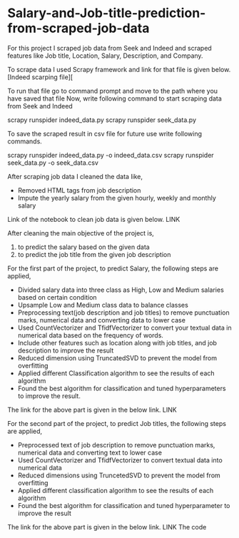 # Salary-and-Job-title-prediction-from-scraped-job-data

For this project I scraped job data from Seek and Indeed and scraped features like Job title, Location, Salary, Description, and Company.

To scrape data I used Scrapy framework and link for that file is given below.
[Indeed scarping file][


To run that file go to command prompt and move to the path where you have saved that file
Now, write following command to start  scraping data from Seek and Indeed

scrapy runspider indeed_data.py
scrapy runspider seek_data.py

To save the scraped result in csv file for future use write following commands.

scrapy runspider indeed_data.py -o indeed_data.csv
scrapy runspider seek_data.py -o seek_data.csv


After scraping job data I cleaned the data like,
- Removed HTML tags from job description
- Impute the yearly salary from the given hourly, weekly and monthly salary

Link of the notebook to clean job data is given below.
LINK

After cleaning the main objective of the project is,
1. to predict the salary based on the given data
2. to predict the job title from the given job description

For the first part of the project, to predict Salary, the following steps are applied,
- Divided salary data into three class as High, Low and Medium salaries based on certain condition
- Upsample Low and Medium class data to balance classes
- Preprocessing text(job description and job titles) to remove punctuation marks, numerical data and converting data to lower case
- Used CountVectorizer and TfidfVectorizer to convert your textual data in numerical data based on the frequency of words.
- Include other features such as location along with job titles, and job description to improve the result
- Reduced dimension using TruncatedSVD to prevent the model from overfitting
- Applied different Classification algorithm to see the results of each algorithm
- Found the best algorithm for classification and tuned hyperparameters to improve the result.

The link for the above part is given in the below link.
LINK

For the second part of the project, to predict Job titles, the following steps are applied,
- Preprocessed text of job description to remove punctuation marks, numerical data and converting text to lower case
- Used CountVectorizer and TfidfVectorizer to convert textual data into numerical data
- Reduced dimensions using TruncetedSVD to prevent the model from overfitting
- Applied different classification algorithm to see the results of each algorithm
- Found the best algorithm for classification and tuned hyperparameter to improve the result


The link for the above part is given in the below link.
LINK
The code
